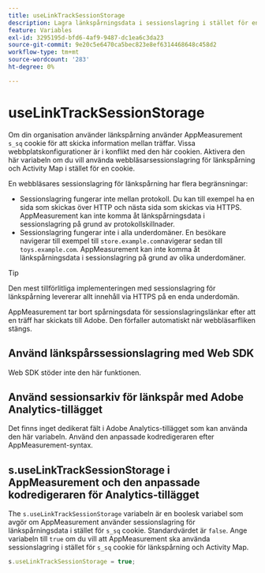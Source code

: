 ```yaml
---
title: useLinkTrackSessionStorage
description: Lagra länkspårningsdata i sessionslagring i stället för en cookie.
feature: Variables
exl-id: 3295195d-bfd6-4af9-9487-dc1ea6c3da23
source-git-commit: 9e20c5e6470ca5bec823e8ef6314468648c458d2
workflow-type: tm+mt
source-wordcount: '283'
ht-degree: 0%

---
```


# useLinkTrackSessionStorage

Om din organisation använder länkspårning använder AppMeasurement `s_sq` cookie för att skicka information mellan träffar. Vissa webbplatskonfigurationer är i konflikt med den här cookien. Aktivera den här variabeln om du vill använda webbläsarsessionslagring för länkspårning och Activity Map i stället för en cookie.

En webbläsares sessionslagring för länkspårning har flera begränsningar:

* Sessionslagring fungerar inte mellan protokoll. Du kan till exempel ha en sida som skickas över HTTP och nästa sida som skickas via HTTPS. AppMeasurement kan inte komma åt länkspårningsdata i sessionslagring på grund av protokollskillnader.
* Sessionslagring fungerar inte i alla underdomäner. En besökare navigerar till exempel till `store.example.com`navigerar sedan till `toys.example.com`. AppMeasurement kan inte komma åt länkspårningsdata i sessionslagring på grund av olika underdomäner.

>[!TIP]
>
>Den mest tillförlitliga implementeringen med sessionslagring för länkspårning levererar allt innehåll via HTTPS på en enda underdomän.

AppMeasurement tar bort spårningsdata för sessionslagringslänkar efter att en träff har skickats till Adobe. Den förfaller automatiskt när webbläsarfliken stängs.

## Använd länkspårssessionslagring med Web SDK

Web SDK stöder inte den här funktionen.

## Använd sessionsarkiv för länkspår med Adobe Analytics-tillägget

Det finns inget dedikerat fält i Adobe Analytics-tillägget som kan använda den här variabeln. Använd den anpassade kodredigeraren efter AppMeasurement-syntax.

## s.useLinkTrackSessionStorage i AppMeasurement och den anpassade kodredigeraren för Analytics-tillägget

The `s.useLinkTrackSessionStorage` variabeln är en boolesk variabel som avgör om AppMeasurement använder sessionslagring för länkspårningsdata i stället för `s_sq` cookie. Standardvärdet är `false`. Ange variabeln till `true` om du vill att AppMeasurement ska använda sessionslagring i stället för `s_sq` cookie för länkspårning och Activity Map.

```js
s.useLinkTrackSessionStorage = true;
```
